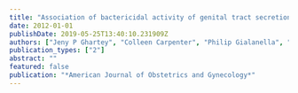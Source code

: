 ```yaml
---
title: "Association of bactericidal activity of genital tract secretions with Escherichia coli colonization in pregnancy"
date: 2012-01-01
publishDate: 2019-05-25T13:40:10.231909Z
authors: ["Jeny P Ghartey", "Colleen Carpenter", "Philip Gialanella", "Charlotte Rising", "Thomas C McAndrew", "Mohak Mhatre", "Jessica Tugetman", "Mark H Einstein", "Cynthia Chazotte", "Betsy C Herold"]
publication_types: ["2"]
abstract: ""
featured: false
publication: "*American Journal of Obstetrics and Gynecology*"
---
```



